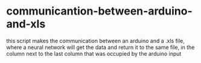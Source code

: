 # communicantion-between-arduino-and-xls
this script makes the communication between an arduino and a .xls file, where a neural network will get the data and return it to the same file, in the column next to the last column that was occupied by the arduino input
